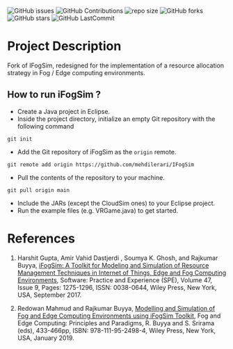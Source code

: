 ![GitHub issues](https://img.shields.io/github/issues/LinuxEuphony/vmware-host-modules-builder-cli?&labelColor=black&color=eb3b5a&label=Issues&logo=issues&logoColor=black&style=for-the-badge)
![GitHub Contributions](https://img.shields.io/github/contributors/LinuxEuphony/vmware-host-modules-builder-cli?&labelColor=black&color=8854d0&style=for-the-badge)
![repo size](https://img.shields.io/github/repo-size/LinuxEuphony/vmware-host-modules-builder-cli?label=Repo%20Size&style=for-the-badge&labelColor=black&color=20bf6b)
![GitHub forks](https://img.shields.io/github/forks/LinuxEuphony/vmware-host-modules-builder-cli?&labelColor=black&color=0fb9b1&style=for-the-badge)
![GitHub stars](https://img.shields.io/github/stars/LinuxEuphony/vmware-host-modules-builder-cli?&labelColor=black&color=f7b731&style=for-the-badge)
![GitHub LastCommit](https://img.shields.io/github/last-commit/LinuxEuphony/vmware-host-modules-builder-cli?logo=github&labelColor=black&color=d1d8e0&style=for-the-badge)
<br>
# Project Description
Fork of IFogSim, redesigned for the implementation of a resource allocation strategy in Fog / Edge computing environments.

## How to run iFogSim ?

* Create a Java project in Eclipse. 
* Inside the project directory, initialize an empty Git repository with the following command
```
git init
```
* Add the Git repository of iFogSim as the `origin` remote.
```
git remote add origin https://github.com/mehdilerari/IFogSim
```
* Pull the contents of the repository to your machine.
```
git pull origin main
```
* Include the JARs (except the CloudSim ones) to your Eclipse project.  
* Run the example files (e.g. VRGame.java) to get started. 

# References
1. Harshit Gupta, Amir Vahid Dastjerdi , Soumya K. Ghosh, and Rajkumar Buyya, <A href="http://www.buyya.com/papers/iFogSim.pdf">iFogSim: A Toolkit for Modeling and Simulation of Resource Management Techniques in Internet of Things, Edge and Fog Computing Environments</A>, Software: Practice and Experience (SPE), Volume 47, Issue 9, Pages: 1275-1296, ISSN: 0038-0644, Wiley Press, New York, USA, September 2017.

2. Redowan Mahmud and Rajkumar Buyya, <A href="http://www.buyya.com/papers/iFogSim-Tut.pdf">Modelling and Simulation of Fog and Edge Computing Environments using iFogSim Toolkit</A>, Fog and Edge Computing: Principles and Paradigms, R. Buyya and S. Srirama (eds), 433-466pp, ISBN: 978-111-95-2498-4, Wiley Press, New York, USA, January 2019.

